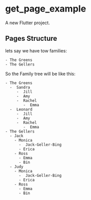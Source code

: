 # get_page_example

A new Flutter project.

## Pages Structure

lets say we have tow families:

    - The Greens
    - The Gellers

So the Family tree will be like this:

    - The Greens
      -  Sandra
         -  Jill 
         -  Amy
         -  Rachel
            -  Emma
      -  Leonard
         -  Jill 
         -  Amy
         -  Rachel
            -  Emma
    - The Gellers
      - Jack
        - Monica
          -  Jack-Geller-Bing 
          - Erica 
        - Ross
          - Emma
          - Bin
      - Judy
        - Monica
          -  Jack-Geller-Bing 
          - Erica 
        - Ross
          - Emma
          - Bin

